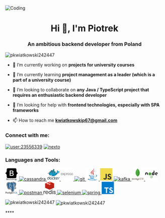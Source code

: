 <img align="center" alt="Coding" width="1200" height="350" src="https://www.google.com/search?q=writing+emoji+gif&tbm=isch&ved=2ahUKEwizurXYmOOEAxVt5bsIHWyfAwEQ2-cCegQIABAA&oq=writing+emoji+gif&gs_lp=EgNpbWciEXdyaXRpbmcgZW1vamkgZ2lmMgcQABiABBgTSO8KUNAEWNEJcAF4AJABAJgBXaAB2wOqAQE2uAEDyAEA-AEBigILZ3dzLXdpei1pbWfCAgQQIxgnwgIGEAAYBxgeiAYB&sclient=img&ei=sD7qZbOiEe3K7_UP7L6OCA&bih=922&biw=1866&client=opera&hs=8Fl#imgrc=Ygupe1LbmLIAGM">
<br/>
<h1 align="center">Hi 👋, I'm Piotrek</h1>
<h3 align="center">An ambitious backend developer from Poland</h3>

<p align="left"> <img src="https://komarev.com/ghpvc/?username=pkwiatkowski242447&label=Profile%20views&color=0e75b6&style=flat" alt="pkwiatkowski242447" /> </p>

- 🔭 I’m currently working on **projects for university courses**

- 🌱 I’m currently learning **project management as a leader (which is a part of a university course)**

- 👯 I’m looking to collaborate on **any Java / TypeScript project that requires an enthusiastic backend developer**

- 🤝 I’m looking for help with **frontend technologies, especially with SPA frameworks**

- 📫 How to reach me **kwiatkowskip67@gmail.com**

<h3 align="left">Connect with me:</h3>
<p align="left">
<a href="https://stackoverflow.com/users/23556339" target="blank"><img align="center" src="https://raw.githubusercontent.com/rahuldkjain/github-profile-readme-generator/master/src/images/icons/Social/stack-overflow.svg" alt="user:23556339" height="30" width="40" /></a>
<a href="https://www.leetcode.com/nexto" target="blank"><img align="center" src="https://raw.githubusercontent.com/rahuldkjain/github-profile-readme-generator/master/src/images/icons/Social/leet-code.svg" alt="nexto" height="30" width="40" /></a>
</p>

<h3 align="left">Languages and Tools:</h3>
<p align="left"> <a href="https://getbootstrap.com" target="_blank" rel="noreferrer"> <img src="https://raw.githubusercontent.com/devicons/devicon/master/icons/bootstrap/bootstrap-plain-wordmark.svg" alt="bootstrap" width="40" height="40"/> </a> <a href="https://cassandra.apache.org/" target="_blank" rel="noreferrer"> <img src="https://www.vectorlogo.zone/logos/apache_cassandra/apache_cassandra-icon.svg" alt="cassandra" width="40" height="40"/> </a> <a href="https://www.docker.com/" target="_blank" rel="noreferrer"> <img src="https://raw.githubusercontent.com/devicons/devicon/master/icons/docker/docker-original-wordmark.svg" alt="docker" width="40" height="40"/> </a> <a href="https://expressjs.com" target="_blank" rel="noreferrer"> <img src="https://raw.githubusercontent.com/devicons/devicon/master/icons/express/express-original-wordmark.svg" alt="express" width="40" height="40"/> </a> <a href="https://git-scm.com/" target="_blank" rel="noreferrer"> <img src="https://www.vectorlogo.zone/logos/git-scm/git-scm-icon.svg" alt="git" width="40" height="40"/> </a> <a href="https://www.java.com" target="_blank" rel="noreferrer"> <img src="https://raw.githubusercontent.com/devicons/devicon/master/icons/java/java-original.svg" alt="java" width="40" height="40"/> </a> <a href="https://developer.mozilla.org/en-US/docs/Web/JavaScript" target="_blank" rel="noreferrer"> <img src="https://raw.githubusercontent.com/devicons/devicon/master/icons/javascript/javascript-original.svg" alt="javascript" width="40" height="40"/> </a> <a href="https://kafka.apache.org/" target="_blank" rel="noreferrer"> <img src="https://www.vectorlogo.zone/logos/apache_kafka/apache_kafka-icon.svg" alt="kafka" width="40" height="40"/> </a> <a href="https://www.mongodb.com/" target="_blank" rel="noreferrer"> <img src="https://raw.githubusercontent.com/devicons/devicon/master/icons/mongodb/mongodb-original-wordmark.svg" alt="mongodb" width="40" height="40"/> </a> <a href="https://nodejs.org" target="_blank" rel="noreferrer"> <img src="https://raw.githubusercontent.com/devicons/devicon/master/icons/nodejs/nodejs-original-wordmark.svg" alt="nodejs" width="40" height="40"/> </a> <a href="https://www.postgresql.org" target="_blank" rel="noreferrer"> <img src="https://raw.githubusercontent.com/devicons/devicon/master/icons/postgresql/postgresql-original-wordmark.svg" alt="postgresql" width="40" height="40"/> </a> <a href="https://postman.com" target="_blank" rel="noreferrer"> <img src="https://www.vectorlogo.zone/logos/getpostman/getpostman-icon.svg" alt="postman" width="40" height="40"/> </a> <a href="https://redis.io" target="_blank" rel="noreferrer"> <img src="https://raw.githubusercontent.com/devicons/devicon/master/icons/redis/redis-original-wordmark.svg" alt="redis" width="40" height="40"/> </a> <a href="https://www.selenium.dev" target="_blank" rel="noreferrer"> <img src="https://raw.githubusercontent.com/detain/svg-logos/780f25886640cef088af994181646db2f6b1a3f8/svg/selenium-logo.svg" alt="selenium" width="40" height="40"/> </a> <a href="https://spring.io/" target="_blank" rel="noreferrer"> <img src="https://www.vectorlogo.zone/logos/springio/springio-icon.svg" alt="spring" width="40" height="40"/> </a> <a href="https://www.typescriptlang.org/" target="_blank" rel="noreferrer"> <img src="https://raw.githubusercontent.com/devicons/devicon/master/icons/typescript/typescript-original.svg" alt="typescript" width="40" height="40"/> </a> </p>

<p><img align="left" src="https://github-readme-stats.vercel.app/api/top-langs?username=pkwiatkowski242447&show_icons=true&locale=en&layout=compact" alt="pkwiatkowski242447" /></p>

<p>&nbsp;<img align="center" src="https://github-readme-stats.vercel.app/api?username=pkwiatkowski242447&show_icons=true&locale=en" alt="pkwiatkowski242447" /></p>****
